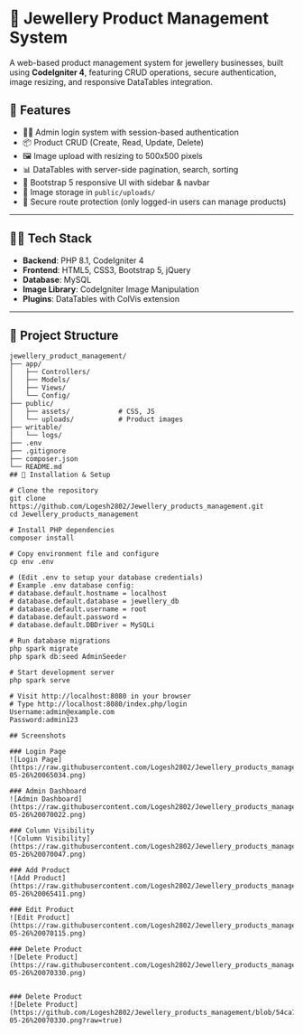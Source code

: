 # 💍 Jewellery Product Management System

A web-based product management system for jewellery businesses, built using **CodeIgniter 4**, featuring CRUD operations, secure authentication, image resizing, and responsive DataTables integration.

## 🚀 Features

- 🧑‍💼 Admin login system with session-based authentication
- 📦 Product CRUD (Create, Read, Update, Delete)
- 🖼 Image upload with resizing to 500x500 pixels
- 📊 DataTables with server-side pagination, search, sorting
- 🎨 Bootstrap 5 responsive UI with sidebar & navbar
- 📁 Image storage in `public/uploads/`
- 🔐 Secure route protection (only logged-in users can manage products)

---

## 🧑‍💻 Tech Stack

- **Backend**: PHP 8.1, CodeIgniter 4
- **Frontend**: HTML5, CSS3, Bootstrap 5, jQuery
- **Database**: MySQL
- **Image Library**: CodeIgniter Image Manipulation
- **Plugins**: DataTables with ColVis extension

---

## 📁 Project Structure

```text
jewellery_product_management/
├── app/
│   ├── Controllers/
│   ├── Models/
│   ├── Views/
│   └── Config/
├── public/
│   ├── assets/            # CSS, JS
│   └── uploads/           # Product images
├── writable/
│   └── logs/
├── .env
├── .gitignore
├── composer.json
└── README.md
## 📁 Installation & Setup

# Clone the repository
git clone https://github.com/Logesh2802/Jewellery_products_management.git
cd Jewellery_products_management

# Install PHP dependencies
composer install

# Copy environment file and configure
cp env .env

# (Edit .env to setup your database credentials)
# Example .env database config:
# database.default.hostname = localhost
# database.default.database = jewellery_db
# database.default.username = root
# database.default.password =
# database.default.DBDriver = MySQLi

# Run database migrations
php spark migrate
php spark db:seed AdminSeeder

# Start development server
php spark serve

# Visit http://localhost:8080 in your browser
# Type http://localhost:8080/index.php/login
Username:admin@example.com
Password:admin123

## Screenshots

### Login Page
![Login Page](https://raw.githubusercontent.com/Logesh2802/Jewellery_products_management/54ca771e62adfe378793f68edcb93816c2ab4f64/Screenshot%202025-05-26%20065034.png)

### Admin Dashboard
![Admin Dashboard](https://raw.githubusercontent.com/Logesh2802/Jewellery_products_management/54ca771e62adfe378793f68edcb93816c2ab4f64/Screenshot%202025-05-26%20070022.png)

### Column Visibility
![Column Visibility](https://raw.githubusercontent.com/Logesh2802/Jewellery_products_management/54ca771e62adfe378793f68edcb93816c2ab4f64/Screenshot%202025-05-26%20070047.png)

### Add Product
![Add Product](https://raw.githubusercontent.com/Logesh2802/Jewellery_products_management/54ca771e62adfe378793f68edcb93816c2ab4f64/Screenshot%202025-05-26%20065411.png)

### Edit Product
![Edit Product](https://raw.githubusercontent.com/Logesh2802/Jewellery_products_management/54ca771e62adfe378793f68edcb93816c2ab4f64/Screenshot%202025-05-26%20070115.png)

### Delete Product
![Delete Product](https://raw.githubusercontent.com/Logesh2802/Jewellery_products_management/54ca771e62adfe378793f68edcb93816c2ab4f64/Screenshot%202025-05-26%20070330.png)


### Delete Product
![Delete Product](https://github.com/Logesh2802/Jewellery_products_management/blob/54ca771e62adfe378793f68edcb93816c2ab4f64/Screenshot%202025-05-26%20070330.png?raw=true)


